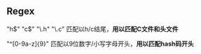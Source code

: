 ## Regex

"h$" "c$" "\\.h" "\\.c" 匹配以h/c结尾，**用以匹配C文件和头文件** 

"^[0-9a-z]{9}" 匹配以9位数字/小写字母开头，**用以匹配hash码开头**